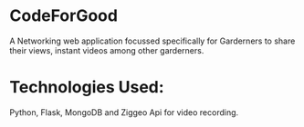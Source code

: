 CodeForGood
===========

A Networking web application focussed specifically for Garderners to share their views, instant videos among other garderners.

Technologies Used:
=============
Python, Flask, MongoDB and Ziggeo Api for video recording.
